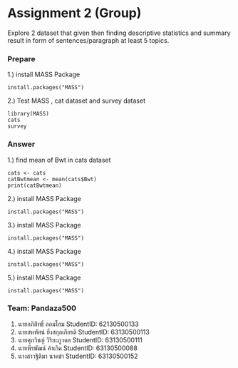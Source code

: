 # Assignment 2 (Group)

Explore 2 dataset that given then finding descriptive statistics and summary result in form of sentences/paragraph at least 5 topics.

### Prepare

1.) install MASS Package

```{R}
install.packages("MASS")
```

2.) Test MASS , cat dataset and survey dataset

```{R}
library(MASS)
cats
survey
```

### Answer

1.) find mean of Bwt in cats dataset

```{R}
cats <- cats
catBwtmean <- mean(cats$Bwt)
print(catBwtmean)
```

2.) install MASS Package

```{R}
install.packages("MASS")
```

3.) install MASS Package

```{R}
install.packages("MASS")
```

4.) install MASS Package

```{R}
install.packages("MASS")
```

5.) install MASS Package

```{R}
install.packages("MASS")
```

### Team: Pandaza500

1. นายอภิสิทธิ์ ลอมโฮม StudentID: 62130500133
2. นายสหทัศน์​ ยิ่งสกุล​เกียรติ​ StudentID: 63130500113
3. นายศุภวิชญ์ วิริยะภูวดล StudentID: 63130500111
4. นายพีรพัฒน์ ค้าเกิด StudentID: 63130500088
5. นางสาวฐิติมา นาคขำ StudentID: 63130500152
